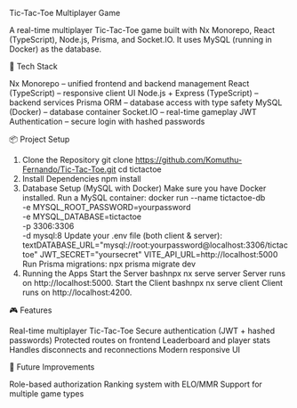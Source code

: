 Tic-Tac-Toe Multiplayer Game

A real-time multiplayer Tic-Tac-Toe game built with Nx Monorepo, React (TypeScript), Node.js, Prisma, and Socket.IO.
It uses MySQL (running in Docker) as the database.

🚀 Tech Stack

Nx Monorepo – unified frontend and backend management
React (TypeScript) – responsive client UI
Node.js + Express (TypeScript) – backend services
Prisma ORM – database access with type safety
MySQL (Docker) – database container
Socket.IO – real-time gameplay
JWT Authentication – secure login with hashed passwords


📦 Project Setup
1. Clone the Repository
git clone https://github.com/Komuthu-Fernando/Tic-Tac-Toe.git
cd tictactoe
2. Install Dependencies
npm install
3. Database Setup (MySQL with Docker)
Make sure you have Docker installed.
Run a MySQL container:
docker run --name tictactoe-db \
  -e MYSQL_ROOT_PASSWORD=yourpassword \
  -e MYSQL_DATABASE=tictactoe \
  -p 3306:3306 \
  -d mysql:8
Update your .env file (both client & server):
textDATABASE_URL="mysql://root:yourpassword@localhost:3306/tictactoe"
JWT_SECRET="yoursecret"
VITE_API_URL=http://localhost:5000
Run Prisma migrations:
npx prisma migrate dev
4. Running the Apps
Start the Server
bashnpx nx serve server
Server runs on http://localhost:5000.
Start the Client
bashnpx nx serve client
Client runs on http://localhost:4200.

🎮 Features

Real-time multiplayer Tic-Tac-Toe
Secure authentication (JWT + hashed passwords)
Protected routes on frontend
Leaderboard and player stats
Handles disconnects and reconnections
Modern responsive UI

🔮 Future Improvements

Role-based authorization
Ranking system with ELO/MMR
Support for multiple game types
